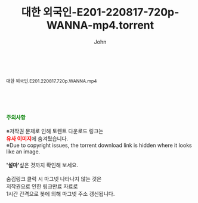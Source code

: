 ﻿---
layout: post
title:  "대한 외국인-E201-220817-720p-WANNA-mp4.torrent"
author: John
categories: [ 방송/음악 ]
tags: [  ]
image:  
description: "대한 외국인-E201-220817-720p-WANNA-mp4 torrent 정보 공유"
toc: true
toc_sticky: true
---

<br>
<div class="view-img">
<a class="view_image" href="http://torrentmobile61.com/bbs/view_image.php?fn=%2Fdata%2Ffile%2Fmusic%2F469716874_zJg0UdfR_3dc346091fe41e4d244c7c58432f4e441368600e.jpg" target="_blank"><img alt="" class="img-tag" content="http://torrentmobile61.com/data/file/music/469716874_zJg0UdfR_3dc346091fe41e4d244c7c58432f4e441368600e.jpg" itemprop="image" src="http://torrentmobile61.com/data/file/music/469716874_zJg0UdfR_3dc346091fe41e4d244c7c58432f4e441368600e.jpg"/></a></div><div class="view-content" itemprop="description">
<p><span style="font-size:12px;">대한 외국인.E201.220817.720p.WANNA.mp4</span> </p> </div>
    
<br><br><br>
<p data-ke-size="size16"><b><span style="color: green;">주의사항</span></b><br /><br />※저작권 문제로 인해 토렌트 다운로드 링크는<br /><b><span style="color: red;">유사 이미지</span></b>에 숨겨뒀습니다.<br />※Due to copyright issues, the torrent download link is hidden where it looks like an image.<br /><br /><b>'설마'</b>싶은 것까지 확인해 보세요.<br /><br />숨김링크 클릭 시 마그넷 나타나지 않는 것은<br />저작권으로 인한 링크만료 자료로<br />1시간 간격으로 봇에 의해 마그넷 주소 갱신됩니다.</p>
